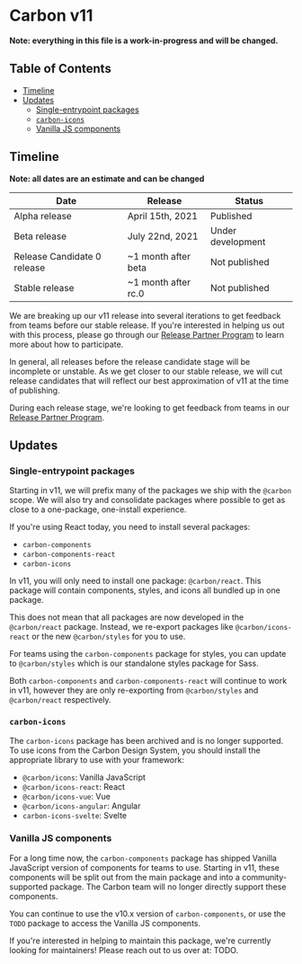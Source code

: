 # Carbon v11

**Note: everything in this file is a work-in-progress and will be changed.**

<!-- prettier-ignore-start -->
<!-- START doctoc generated TOC please keep comment here to allow auto update -->
<!-- DON'T EDIT THIS SECTION, INSTEAD RE-RUN doctoc TO UPDATE -->
## Table of Contents

- [Timeline](#timeline)
- [Updates](#updates)
  - [Single-entrypoint packages](#single-entrypoint-packages)
  - [`carbon-icons`](#carbon-icons)
  - [Vanilla JS components](#vanilla-js-components)

<!-- END doctoc generated TOC please keep comment here to allow auto update -->
<!-- prettier-ignore-end -->

## Timeline

**Note: all dates are an estimate and can be changed**

| Date                        | Release             | Status            |
| --------------------------- | ------------------- | ----------------- |
| Alpha release               | April 15th, 2021    | Published         |
| Beta release                | July 22nd, 2021     | Under development |
| Release Candidate 0 release | ~1 month after beta | Not published     |
| Stable release              | ~1 month after rc.0 | Not published     |

We are breaking up our v11 release into several iterations to get feedback from
teams before our stable release. If you're interested in helping us out with
this process, please go through our
[Release Partner Program](https://github.com/carbon-design-system/carbon/wiki/Release-Partner-Program)
to learn more about how to participate.

In general, all releases before the release candidate stage will be incomplete
or unstable. As we get closer to our stable release, we will cut release
candidates that will reflect our best approximation of v11 at the time of
publishing.

During each release stage, we're looking to get feedback from teams in our
[Release Partner Program](https://github.com/carbon-design-system/carbon/wiki/Release-Partner-Program).

## Updates

### Single-entrypoint packages

Starting in v11, we will prefix many of the packages we ship with the `@carbon`
scope. We will also try and consolidate packages where possible to get as close
to a one-package, one-install experience.

If you're using React today, you need to install several packages:

- `carbon-components`
- `carbon-components-react`
- `carbon-icons`

In v11, you will only need to install one package: `@carbon/react`. This package
will contain components, styles, and icons all bundled up in one package.

This does not mean that all packages are now developed in the `@carbon/react`
package. Instead, we re-export packages like `@carbon/icons-react` or the new
`@carbon/styles` for you to use.

For teams using the `carbon-components` package for styles, you can update to
`@carbon/styles` which is our standalone styles package for Sass.

Both `carbon-components` and `carbon-components-react` will continue to work in
v11, however they are only re-exporting from `@carbon/styles` and
`@carbon/react` respectively.

### `carbon-icons`

The `carbon-icons` package has been archived and is no longer supported. To use
icons from the Carbon Design System, you should install the appropriate library
to use with your framework:

- `@carbon/icons`: Vanilla JavaScript
- `@carbon/icons-react`: React
- `@carbon/icons-vue`: Vue
- `@carbon/icons-angular`: Angular
- `carbon-icons-svelte`: Svelte

### Vanilla JS components

For a long time now, the `carbon-components` package has shipped Vanilla
JavaScript version of components for teams to use. Starting in v11, these
components will be split out from the main package and into a
community-supported package. The Carbon team will no longer directly support
these components.

You can continue to use the v10.x version of `carbon-components`, or use the
`TODO` package to access the Vanilla JS components.

If you're interested in helping to maintain this package, we're currently
looking for maintainers! Please reach out to us over at: TODO.

